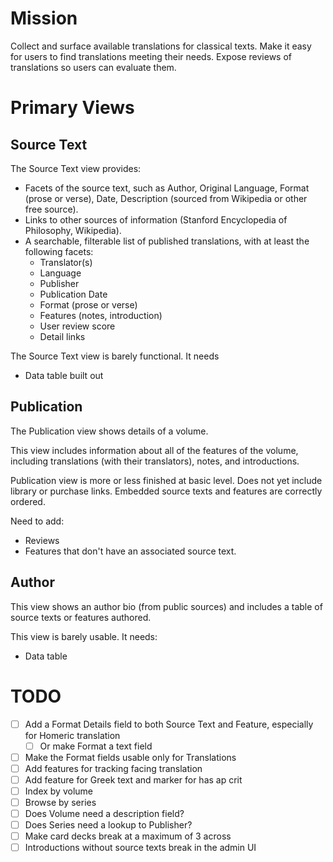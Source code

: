 # Mission

Collect and surface available translations for classical texts.
Make it easy for users to find translations meeting their needs.
Expose reviews of translations so users can evaluate them.

# Primary Views

## Source Text

The Source Text view provides:
 - Facets of the source text, such as Author, Original Language, Format (prose or verse), Date, Description (sourced from Wikipedia or other free source).
 - Links to other sources of information (Stanford Encyclopedia of Philosophy, Wikipedia).
 - A searchable, filterable list of published translations, with at least the following facets:
    - Translator(s)
    - Language
    - Publisher
    - Publication Date
    - Format (prose or verse)
    - Features (notes, introduction)
    - User review score
    - Detail links

The Source Text view is barely functional. It needs
- Data table built out

## Publication

The Publication view shows details of a volume.

This view includes information about all of the features of the volume, including translations (with their translators), notes, and introductions.

Publication view is more or less finished at basic level. Does not yet include library or purchase links. Embedded source texts and features are correctly ordered.

Need to add:
- Reviews
- Features that don't have an associated source text.

## Author

This view shows an author bio (from public sources) and includes a table of source texts or features authored.

This view is barely usable. It needs:
- Data table

# TODO

- [ ] Add a Format Details field to both Source Text and Feature, especially for Homeric translation
  - [ ] Or make Format a text field
- [ ] Make the Format fields usable only for Translations
- [ ] Add features for tracking facing translation
- [ ] Add feature for Greek text and marker for has ap crit
- [ ] Index by volume
- [ ] Browse by series
- [ ] Does Volume need a description field?
- [ ] Does Series need a lookup to Publisher?
- [ ] Make card decks break at a maximum of 3 across
- [ ] Introductions without source texts break in the admin UI

